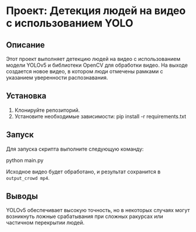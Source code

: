 # Проект: Детекция людей на видео с использованием YOLO

## Описание
Этот проект выполняет детекцию людей на видео с использованием модели YOLOv5 и библиотеки OpenCV для обработки видео. На выходе создается новое видео, в котором люди отмечены рамками с указанием уверенности распознавания.

## Установка
1. Клонируйте репозиторий.
2. Установите необходимые зависимости:
pip install -r requirements.txt

## Запуск
Для запуска скрипта выполните следующую команду:

python main.py

Исходное видео будет обработано, и результат сохранится в `output_crowd mp4`.

## Выводы
YOLOv5 обеспечивает высокую точность, но в некоторых случаях могут возникнуть ложные срабатывания при сложных ракурсах или частичном перекрытии людей.
